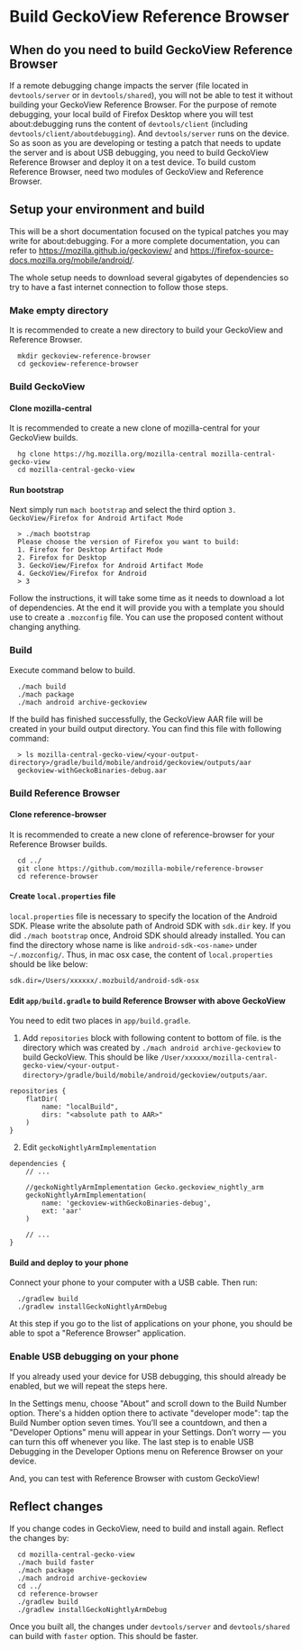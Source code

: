 # Build GeckoView Reference Browser

## When do you need to build GeckoView Reference Browser

If a remote debugging change impacts the server (file located in `devtools/server` or in `devtools/shared`), you will not be able to test it without building your GeckoView Reference Browser. For the purpose of remote debugging, your local build of Firefox Desktop where you will test about:debugging runs the content of `devtools/client` (including `devtools/client/aboutdebugging`). And `devtools/server` runs on the device. So as soon as you are developing or testing a patch that needs to update the server and is about USB debugging, you need to build GeckoView Reference Browser and deploy it on a test device. To build custom Reference Browser, need two modules of GeckoView and Reference Browser.

## Setup your environment and build

This will be a short documentation focused on the typical patches you may write for about:debugging. For a more complete documentation, you can refer to https://mozilla.github.io/geckoview/ and https://firefox-source-docs.mozilla.org/mobile/android/.

The whole setup needs to download several gigabytes of dependencies so try to have a fast internet connection to follow those steps.

### Make empty directory

It is recommended to create a new directory to build your GeckoView and Reference Browser.

```
  mkdir geckoview-reference-browser
  cd geckoview-reference-browser
```

### Build GeckoView

#### Clone mozilla-central

It is recommended to create a new clone of mozilla-central for your GeckoView builds.

```
  hg clone https://hg.mozilla.org/mozilla-central mozilla-central-gecko-view
  cd mozilla-central-gecko-view
```

#### Run bootstrap

Next simply run `mach bootstrap` and select the third option `3. GeckoView/Firefox for Android Artifact Mode`

```
  > ./mach bootstrap
  Please choose the version of Firefox you want to build:
  1. Firefox for Desktop Artifact Mode
  2. Firefox for Desktop
  3. GeckoView/Firefox for Android Artifact Mode
  4. GeckoView/Firefox for Android
  > 3
```

Follow the instructions, it will take some time as it needs to download a lot of dependencies. At the end it will provide you with a template you should use to create a `.mozconfig` file. You can use the proposed content without changing anything.

### Build

Execute command below to build.

```
  ./mach build
  ./mach package
  ./mach android archive-geckoview
```

If the build has finished successfully, the GeckoView AAR file will be created in your build output directory. You can find this file with following command:

```
  > ls mozilla-central-gecko-view/<your-output-directory>/gradle/build/mobile/android/geckoview/outputs/aar
  geckoview-withGeckoBinaries-debug.aar
```


### Build Reference Browser

#### Clone reference-browser

It is recommended to create a new clone of reference-browser for your Reference Browser builds.

```
  cd ../
  git clone https://github.com/mozilla-mobile/reference-browser
  cd reference-browser
```

#### Create `local.properties` file

`local.properties` file is necessary to specify the location of the Android SDK. Please write the absolute path of Android SDK with `sdk.dir` key. If you did `./mach bootstrap` once, Android SDK should already installed. You can find the directory whose name is like `android-sdk-<os-name>` under `~/.mozconfig/`. Thus, in mac osx case, the content of `local.properties` should be like below:

```
sdk.dir=/Users/xxxxxx/.mozbuild/android-sdk-osx
```

#### Edit `app/build.gradle` to build Reference Browser with above GeckoView

You need to edit two places in `app/build.gradle`.

1. Add `repositories` block with following content to bottom of file. <absolute path to AAR> is the directory which was created by `./mach android archive-geckoview` to build GeckoView. This should be like `/User/xxxxxx/mozilla-central-gecko-view/<your-output-directory>/gradle/build/mobile/android/geckoview/outputs/aar`.

```
repositories {
    flatDir(
        name: "localBuild",
        dirs: "<absolute path to AAR>"
    )
}
```

2. Edit `geckoNightlyArmImplementation`

```
dependencies {
    // ...

    //geckoNightlyArmImplementation Gecko.geckoview_nightly_arm
    geckoNightlyArmImplementation(
        name: 'geckoview-withGeckoBinaries-debug',
        ext: 'aar'
    )

    // ...
}
```

#### Build and deploy to your phone

Connect your phone to your computer with a USB cable. Then run:

```
  ./gradlew build
  ./gradlew installGeckoNightlyArmDebug
```

At this step if you go to the list of applications on your phone, you should be able to spot a "Reference Browser" application.

### Enable USB debugging on your phone

If you already used your device for USB debugging, this should already be enabled, but we will repeat the steps here.

In the Settings menu, choose "About" and scroll down to the Build Number option. There's a hidden option there to activate "developer mode": tap the Build Number option seven times. You’ll see a countdown, and then a "Developer Options" menu will appear in your Settings. Don’t worry — you can turn this off whenever you like. The last step is to enable USB Debugging in the Developer Options menu on Reference Browser on your device.

And, you can test with Reference Browser with custom GeckoView!

## Reflect changes

If you change codes in GeckoView, need to build and install again. Reflect the changes by:

```
  cd mozilla-central-gecko-view
  ./mach build faster
  ./mach package
  ./mach android archive-geckoview
  cd ../
  cd reference-browser
  ./gradlew build
  ./gradlew installGeckoNightlyArmDebug
```

Once you built all, the changes under `devtools/server` and `devtools/shared` can build with `faster` option. This should be faster.
